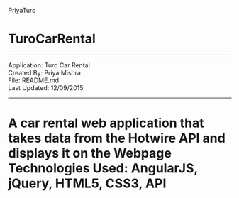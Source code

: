 PriyaTuro
# TuroCarRental

******************************
Application: Turo Car Rental<br>
Created By: Priya Mishra<br>
File: README.md<br>
Last Updated: 12/09/2015<br>
******************************

A car rental web application that takes data from the Hotwire API and displays it on the Webpage<br>
Technologies Used: AngularJS, jQuery, HTML5, CSS3, API
=======
